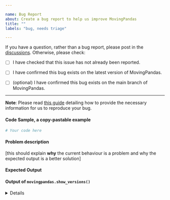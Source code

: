 ```yaml
---

name: Bug Report
about: Create a bug report to help us improve MovingPandas
title: ""
labels: "bug, needs triage"

---
```


If you have a question, rather than a bug report, please post in the [discussions](https://github.com/anitagraser/movingpandas/discussions).
Otherwise, please check: 

- [ ] I have checked that this issue has not already been reported.

- [ ] I have confirmed this bug exists on the latest version of MovingPandas.

- [ ] (optional) I have confirmed this bug exists on the main branch of MovingPandas.

---

**Note**: Please read [this guide](https://matthewrocklin.com/blog/work/2018/02/28/minimal-bug-reports) detailing how to provide the necessary information for us to reproduce your bug.

#### Code Sample, a copy-pastable example

```python
# Your code here

```

#### Problem description

[this should explain **why** the current behaviour is a problem and why the expected output is a better solution]

#### Expected Output

#### Output of ``movingpandas.show_versions()``

<details>

[paste the output of ``movingpandas.show_versions()`` here leaving a blank line after the details tag]

</details>
